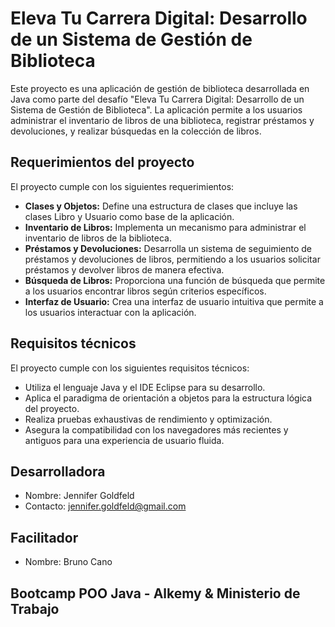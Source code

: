 # Eleva Tu Carrera Digital: Desarrollo de un Sistema de Gestión de Biblioteca

Este proyecto es una aplicación de gestión de biblioteca desarrollada en Java como parte del desafío "Eleva Tu Carrera Digital: Desarrollo de un Sistema de Gestión de Biblioteca". La aplicación permite a los usuarios administrar el inventario de libros de una biblioteca, registrar préstamos y devoluciones, y realizar búsquedas en la colección de libros.

## Requerimientos del proyecto
El proyecto cumple con los siguientes requerimientos:

- **Clases y Objetos:** Define una estructura de clases que incluye las clases Libro y Usuario como base de la aplicación.
- **Inventario de Libros:** Implementa un mecanismo para administrar el inventario de libros de la biblioteca.
- **Préstamos y Devoluciones:** Desarrolla un sistema de seguimiento de préstamos y devoluciones de libros, permitiendo a los usuarios solicitar préstamos y devolver libros de manera efectiva.
- **Búsqueda de Libros:** Proporciona una función de búsqueda que permite a los usuarios encontrar libros según criterios específicos.
- **Interfaz de Usuario:** Crea una interfaz de usuario intuitiva que permite a los usuarios interactuar con la aplicación.

## Requisitos técnicos
El proyecto cumple con los siguientes requisitos técnicos:

- Utiliza el lenguaje Java y el IDE Eclipse para su desarrollo.
- Aplica el paradigma de orientación a objetos para la estructura lógica del proyecto.
- Realiza pruebas exhaustivas de rendimiento y optimización.
- Asegura la compatibilidad con los navegadores más recientes y antiguos para una experiencia de usuario fluida.

## Desarrolladora
- Nombre: Jennifer Goldfeld
- Contacto: jennifer.goldfeld@gmail.com

## Facilitador
- Nombre: Bruno Cano

## Bootcamp POO Java - Alkemy & Ministerio de Trabajo

